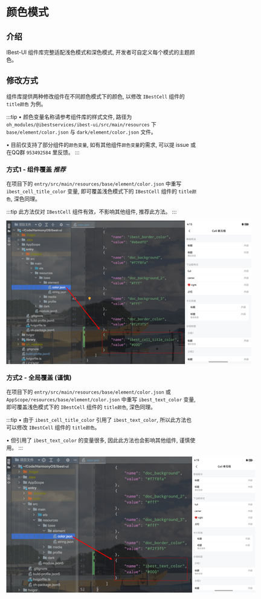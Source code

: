# 颜色模式

## 介绍

IBest-UI 组件库完整适配浅色模式和深色模式, 开发者可自定义每个模式的主题颜色。

## 修改方式

组件库提供两种修改组件在不同颜色模式下的颜色, 以修改 `IBestCell` 组件的 `title颜色` 为例。

:::tip
• 颜色变量名称请参考组件库的样式文件, 路径为 `oh_modules/@ibestservices/ibest-ui/src/main/resources` 下 `base/element/color.json` 与 `dark/element/color.json` 文件。   

• 目前仅支持了部分组件的`颜色变量`, 如有其他组件`颜色变量`的需求, 可以提 issue 或 在QQ群 `953492584` 里反馈。 
:::

### 方式1 - 组件覆盖 *推荐*

在项目下的 `entry/src/main/resources/base/element/color.json` 中重写 `ibest_cell_title_color` 变量, 即可覆盖浅色模式下的 `IBestCell` 组件的 `title颜色`, 深色同理。

:::tip
此方法仅对 `IBestCell` 组件有效，不影响其他组件, 推荐此方法。
:::

<div style="width: 100%;display: flex;justify-content: space-between;">
	<img src="./images/1-path.png" style="height:380px;" />
	<img src="./images/effect.png" style="height:380px;" />
</div>

### 方式2 - 全局覆盖 (谨慎)

在项目下的 `entry/src/main/resources/base/element/color.json` 或 `AppScope/resources/base/element/color.json` 中重写 `ibest_text_color` 变量, 即可覆盖浅色模式下的 `IBestCell` 组件的 `title颜色`, 深色同理。   

:::tip
• 由于 `ibest_cell_title_color` 引用了 `ibest_text_color`, 所以此方法也可以修改 `IBestCell` 组件的 `title颜色`。   

• 但引用了 `ibest_text_color` 的变量很多, 因此此方法也会影响其他组件, 谨慎使用。
:::

<div style="width: 100%;display: flex;justify-content: space-between;">
	<img src="./images/2-path.png" style="height:360px;" />
	<img src="./images/effect.png" style="height:360px;" />
</div>